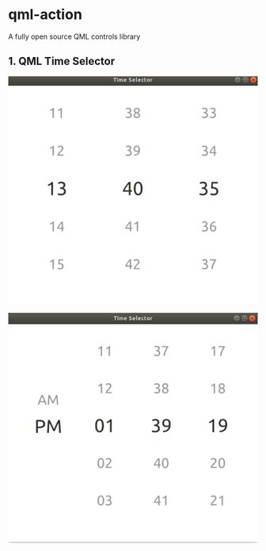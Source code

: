 # qml-action
A fully open source QML controls library

## 1.  QML Time Selector

![Time Selector example 02](qml_controls_use_cases/result_images/time_selector_exam02.png)

![Time Selector example 01](qml_controls_use_cases/result_images/time_selector_exam01.png)
